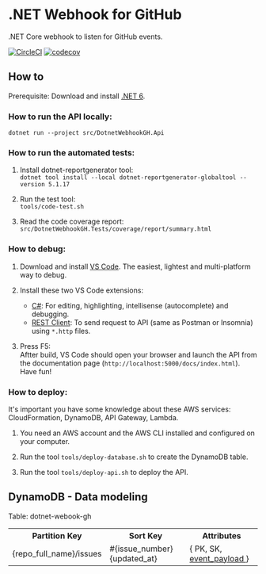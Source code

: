 # .NET Webhook for GitHub

.NET Core webhook to listen for GitHub events.

[![CircleCI](https://circleci.com/gh/marxjmoura/dotnet-webhook-gh/tree/main.svg?style=shield)](https://circleci.com/gh/marxjmoura/dotnet-webhook-gh/tree/main)
[![codecov](https://codecov.io/gh/marxjmoura/dotnet-webhook-gh/branch/main/graph/badge.svg)](https://codecov.io/gh/marxjmoura/dotnet-webhook-gh)

## How to

Prerequisite: Download and install [.NET 6](https://dotnet.microsoft.com/en-us/download/dotnet/6.0).

### How to run the API locally:

`dotnet run --project src/DotnetWebhookGH.Api`

### How to run the automated tests:

1. Install dotnet-reportgenerator tool:  
`dotnet tool install --local dotnet-reportgenerator-globaltool --version 5.1.17`

2. Run the test tool:  
`tools/code-test.sh`

3. Read the code coverage report:  
`src/DotnetWebhookGH.Tests/coverage/report/summary.html`

### How to debug:

1. Download and install [VS Code](https://code.visualstudio.com/download).
The easiest, lightest and multi-platform way to debug.

2. Install these two VS Code extensions:
   - [C#](https://marketplace.visualstudio.com/items?itemName=ms-dotnettools.csharp):
     For editing, highlighting, intellisense (autocomplete) and debugging.
   - [REST Client](https://marketplace.visualstudio.com/items?itemName=humao.rest-client):
     To send request to API (same as Postman or Insomnia) using `*.http` files.

3. Press F5:  
Aftter build, VS Code should open your browser and launch the API
from the documentation page (`http://localhost:5000/docs/index.html`).
Have fun!

### How to deploy:

It's important you have some knowledge about these AWS services: CloudFormation, DynamoDB, API Gateway, Lambda.

1. You need an AWS account and the AWS CLI installed and configured on your computer.

2. Run the tool `tools/deploy-database.sh` to create the DynamoDB table.

3. Run the tool `tools/deploy-api.sh` to deploy the API.

## DynamoDB - Data modeling

Table: dotnet-webook-gh

<table>
  <tr>
    <th>Partition Key</th>
    <th>Sort Key</th>
    <th>Attributes</th>
  <tr>
  <tr>
    <td>{repo_full_name}/issues</td>
    <td>#{issue_number} {updated_at}</td>
    <td>
     {
        PK,
        SK,
        <a href="https://docs.github.com/developers/webhooks-and-events/webhooks/webhook-events-and-payloads#issues">
          event_payload
        </a>
      }
    </td>
  </tr>
</table>
